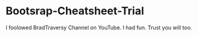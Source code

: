 # Bootsrap-Cheatsheet-Trial
I foolowed BradTraversy Channel on YouTube. I had fun. Trust you will too.
